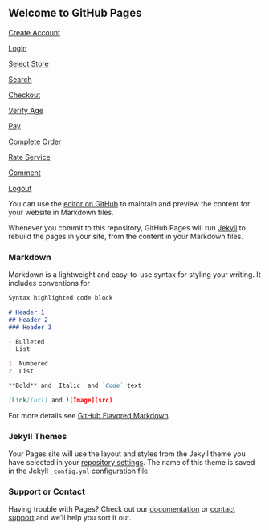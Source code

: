 ## Welcome to GitHub Pages

[Create Account](Create_Account.html)

[Login](Login.html)

[Select Store](Select_Store.html)

[Search](Search.html)

[Checkout](Checkout.html)

[Verify Age](Verify_Age.html)

[Pay](Pay.html)

[Complete Order](Complete_Order.html)

[Rate Service](Rate_Service.html)

[Comment](Comments.html)

[Logout](Logout.html)



You can use the [editor on GitHub](https://github.com/ZaneKesler/grocery/edit/gh-pages/index.md) to maintain and preview the content for your website in Markdown files.

Whenever you commit to this repository, GitHub Pages will run [Jekyll](https://jekyllrb.com/) to rebuild the pages in your site, from the content in your Markdown files.

### Markdown

Markdown is a lightweight and easy-to-use syntax for styling your writing. It includes conventions for

```markdown
Syntax highlighted code block

# Header 1
## Header 2
### Header 3

- Bulleted
- List

1. Numbered
2. List

**Bold** and _Italic_ and `Code` text

[Link](url) and ![Image](src)
```

For more details see [GitHub Flavored Markdown](https://guides.github.com/features/mastering-markdown/).

### Jekyll Themes

Your Pages site will use the layout and styles from the Jekyll theme you have selected in your [repository settings](https://github.com/ZaneKesler/grocery/settings). The name of this theme is saved in the Jekyll `_config.yml` configuration file.

### Support or Contact

Having trouble with Pages? Check out our [documentation](https://docs.github.com/categories/github-pages-basics/) or [contact support](https://support.github.com/contact) and we’ll help you sort it out.
